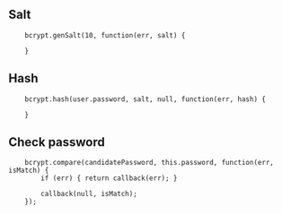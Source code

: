 ## Salt
```
    bcrypt.genSalt(10, function(err, salt) {
    
    }
```

## Hash
```
    bcrypt.hash(user.password, salt, null, function(err, hash) {
    
    }
```

## Check password
```
    bcrypt.compare(candidatePassword, this.password, function(err, isMatch) {
        if (err) { return callback(err); }

        callback(null, isMatch);
    });
```